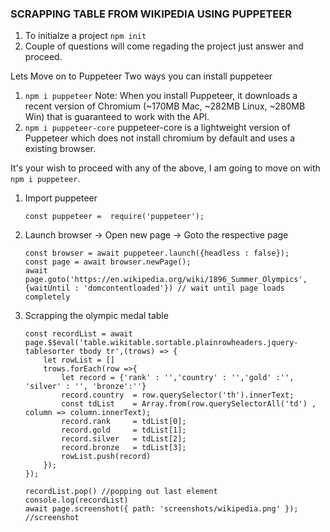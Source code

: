### SCRAPPING TABLE FROM WIKIPEDIA USING PUPPETEER 

1. To initialze a project ```npm init``` 
2. Couple of questions will come regading the project just answer and proceed.

Lets Move on to Puppeteer
Two ways you can install puppeteer
1. ```npm i puppeteer```
    Note: When you install Puppeteer, it downloads a recent version of Chromium (~170MB Mac, ~282MB Linux, ~280MB Win) that is guaranteed to work with the API.
2. ```npm i puppeteer-core```
    puppeteer-core is a lightweight version of Puppeteer which does not install chromium by default and uses a existing browser. 

It's your wish to proceed with any of the above, I am going to move on with ```npm i puppeteer```.

1. Import puppeteer 
    ```
    const puppeteer =  require('puppeteer');
    ```
2. Launch browser -> Open new page -> Goto the respective page
    ```
    const browser = await puppeteer.launch({headless : false}); 
    const page = await browser.newPage();
    await page.goto('https://en.wikipedia.org/wiki/1896_Summer_Olympics', {waitUntil : 'domcontentloaded'}) // wait until page loads completely
    ```
3. Scrapping the olympic medal table
    ```
    const recordList = await page.$$eval('table.wikitable.sortable.plainrowheaders.jquery-tablesorter tbody tr',(trows) => {
        let rowList = []
        trows.forEach(row =>{
            let record = {'rank' : '','country' : '','gold' :'', 'silver' : '', 'bronze':''}
            record.country  = row.querySelector('th').innerText; 
            const tdList    = Array.from(row.querySelectorAll('td') , column => column.innerText); 
            record.rank     = tdList[0];
            record.gold     = tdList[1];
            record.silver   = tdList[2];
            record.bronze   = tdList[3];
            rowList.push(record)
        });
    });

    recordList.pop() //popping out last element
    console.log(recordList)
    await page.screenshot({ path: 'screenshots/wikipedia.png' }); //screenshot 
    ```